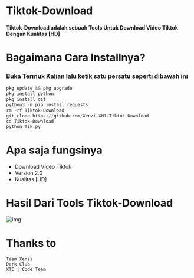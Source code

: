 # Tiktok-Download

#### Tiktok-Download adalah sebuah Tools Untuk Download Video Tiktok Dengan Kualitas [HD]

# Bagaimana Cara Installnya?
### Buka Termux Kalian lalu ketik satu persatu seperti dibawah ini
```python
pkg update && pkg upgrade
pkg install python
pkg install git
python3 -m pip install requests
rm -rf Tiktok-Download
git clone https://github.com/Xenzi-XN1/Tiktok-Download
cd Tiktok-Download
python Tik.py
```

# Apa saja fungsinya
+ Download Video Tiktok
+ Version 2.0
+ Kualitas [HD]

# Hasil Dari Tools Tiktok-Download
![img](https://i.ibb.co/v1d4L2K/IMG-20230115-210239.jpg)

# Thanks to
```
Team Xenzi
Dark Club
XTC | Code Team
```
